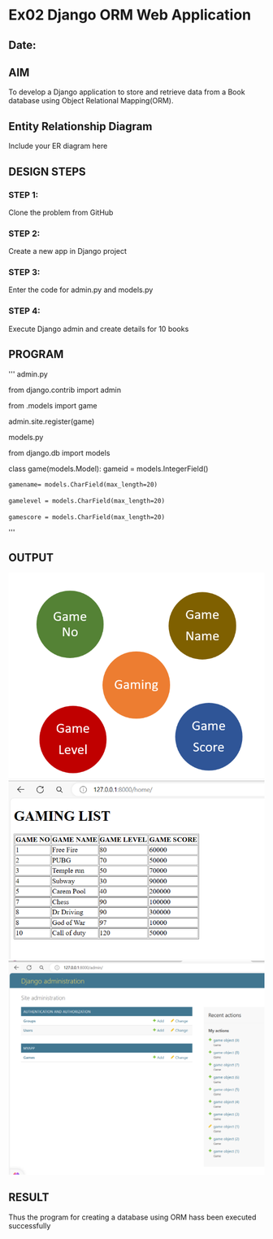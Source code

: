 # Ex02 Django ORM Web Application
## Date: 

## AIM
To develop a Django application to store and retrieve data from a Book database using Object Relational Mapping(ORM).

## Entity Relationship Diagram

Include your ER diagram here

## DESIGN STEPS

### STEP 1:
Clone the problem from GitHub

### STEP 2:
Create a new app in Django project

### STEP 3:
Enter the code for admin.py and models.py

### STEP 4:
Execute Django admin and create details for 10 books

## PROGRAM
'''
admin.py

from django.contrib import admin

from .models import game

admin.site.register(game)


models.py

from django.db import models

class game(models.Model):
    gameid = models.IntegerField()

    gamename= models.CharField(max_length=20)

    gamelevel = models.CharField(max_length=20)

    gamescore = models.CharField(max_length=20)
    
'''

## OUTPUT

![output](./webmap.png)
![output](./web.png)
![output](./web1.png)

## RESULT
Thus the program for creating a database using ORM hass been executed successfully
